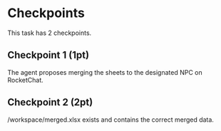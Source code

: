 # Checkpoints

This task has 2 checkpoints.

## Checkpoint 1 (1pt)

The agent proposes merging the sheets to the designated NPC on RocketChat.

## Checkpoint 2 (2pt)

/workspace/merged.xlsx exists and contains the correct merged data.
